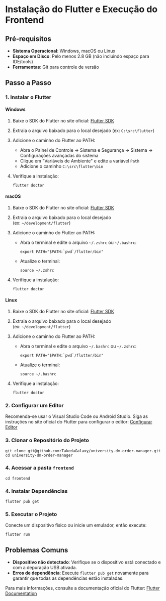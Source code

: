 # Instalação do Flutter e Execução do Frontend

## Pré-requisitos

- **Sistema Operacional**: Windows, macOS ou Linux
- **Espaço em Disco**: Pelo menos 2.8 GB (não incluindo espaço para IDE/tools)
- **Ferramentas**: Git para controle de versão

## Passo a Passo

### 1. Instalar o Flutter

#### Windows

1. Baixe o SDK do Flutter no site oficial: [Flutter SDK](https://flutter.dev/docs/get-started/install/windows)

2. Extraia o arquivo baixado para o local desejado (ex: `C:\src\flutter`)

3. Adicione o caminho do Flutter ao PATH:
   
   - Abra o Painel de Controle -> Sistema e Segurança -> Sistema -> Configurações avançadas do sistema
   - Clique em "Variáveis de Ambiente" e edite a variável `Path`
   - Adicione o caminho `C:\src\flutter\bin`

4. Verifique a instalação:
   
   ```shell
   flutter doctor
   ```

#### macOS

1. Baixe o SDK do Flutter no site oficial: [Flutter SDK](https://flutter.dev/docs/get-started/install/macos)

2. Extraia o arquivo baixado para o local desejado (ex: `~/development/flutter`)

3. Adicione o caminho do Flutter ao PATH:
   
   - Abra o terminal e edite o arquivo `~/.zshrc` ou `~/.bashrc`:
     
     ```shell
     export PATH="$PATH:`pwd`/flutter/bin"
     ```
   
   - Atualize o terminal:
     
     ```shell
     source ~/.zshrc
     ```

4. Verifique a instalação:
   
   ```shell
   flutter doctor
   ```

#### Linux

1. Baixe o SDK do Flutter no site oficial: [Flutter SDK](https://flutter.dev/docs/get-started/install/linux)

2. Extraia o arquivo baixado para o local desejado (ex: `~/development/flutter`)

3. Adicione o caminho do Flutter ao PATH:
   
   - Abra o terminal e edite o arquivo `~/.bashrc` ou `~/.zshrc`:
     
     ```shell
     export PATH="$PATH:`pwd`/flutter/bin"
     ```
   
   - Atualize o terminal:
     
     ```shell
     source ~/.bashrc
     ```

4. Verifique a instalação:
   
   ```shell
   flutter doctor
   ```

### 2. Configurar um Editor

Recomenda-se usar o Visual Studio Code ou Android Studio. Siga as instruções no site oficial do Flutter para configurar o editor: [Configurar Editor](https://flutter.dev/docs/get-started/editor)

### 3. Clonar o Repositório do Projeto

```shell
git clone git@github.com:TakedaGalaxy/university-dm-order-manager.git
cd university-dm-order-manager
```

### 4. Acessar a pasta `frontend`

```shell
cd frontend
```

### 4. Instalar Dependências

```shell
flutter pub get
```

### 5. Executar o Projeto

Conecte um dispositivo físico ou inicie um emulador, então execute:

```shell
flutter run
```

## Problemas Comuns

- **Dispositivo não detectado**: Verifique se o dispositivo está conectado e com a depuração USB ativada.
- **Erros de dependência**: Execute `flutter pub get` novamente para garantir que todas as dependências estão instaladas.

Para mais informações, consulte a documentação oficial do Flutter: [Flutter Documentation](https://flutter.dev/docs)